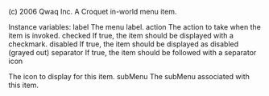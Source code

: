 (c) 2006 Qwaq Inc. A Croquet in-world menu item.

Instance variables:
	label	<String>			The menu label.
	action	<MessageSend>	The action to take when the item is invoked.
	checked	<Boolean>		If true, the item should be displayed with a checkmark.
	disabled	<Boolean>		If true, the item should be displayed as disabled (grayed out)
	separator	<Boolean>	If true, the item should be followed with a separator
	icon	<Form>			The icon to display for this item.
	subMenu	<TMenu>		The subMenu associated with this item.
